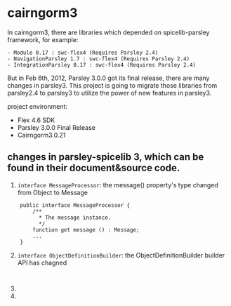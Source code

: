 cairngorm3
==========

In cairngorm3, there are libraries which depended on spicelib-parsley framework, for example: 

    - Module 0.17 : swc-flex4 (Requires Parsley 2.4)
    - NavigationParsley 1.7 : swc-flex4 (Requires Parsley 2.4)
    - IntegrationParsley 0.17 : swc-flex4 (Requires Parsley 2.4)

But in Feb 6th, 2012, Parsley 3.0.0 got its final release, there are many changes in parsley3.
This project is going to migrate those libraries from parsley2.4 to parsley3 to utilize the power of new features in parsley3.

project environment:

* Flex 4.6 SDK
* Parsley 3.0.0 Final Release
* Cairngorm3.0.21



changes in parsley-spicelib 3, which can be found in their document&source code.
----------------------------------

1. `interface MessageProcessor`: the message() property's type changed from Object to Message	
```
	public interface MessageProcessor {
		/**
	 	  * The message instance.
	 	  */
		function get message () : Message;
		...
	}
```

2. `interface ObjectDefinitionBuilder`: the ObjectDefinitionBuilder  builder API has chagned
```
   

```
3. 
4.
